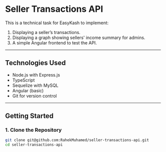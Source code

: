 # Seller Transactions API

This is a technical task for EasyKash to implement:

1. Displaying a seller’s transactions.
2. Displaying a graph showing sellers' income summary for admins.
3. A simple Angular frontend to test the API.

---

## Technologies Used

- Node.js with Express.js
- TypeScript
- Sequelize with MySQL
- Angular (basic)
- Git for version control

---

## Getting Started

### 1. Clone the Repository

```bash
git clone git@github.com:RahekMuhamed/seller-transactions-api.git
cd seller-transactions-api

